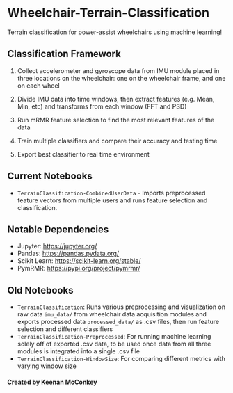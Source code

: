 # Wheelchair-Terrain-Classification

Terrain classification for power-assist wheelchairs using machine learning!

## Classification Framework

1. Collect accelerometer and gyroscope data from IMU module placed in three locations on the wheelchair: one on the wheelchair frame, and one on each wheel
 
2. Divide IMU data into time windows, then extract features (e.g. Mean, Min, etc) and transforms from each window (FFT and PSD)

3. Run mRMR feature selection to find the most relevant features of the data

4. Train multiple classifiers and compare their accuracy and testing time

5. Export best classifier to real time environment

## Current Notebooks

- `TerrainClassification-CombinedUserData` - Imports preprocessed feature vectors from multiple users and runs feature selection and classification.

## Notable Dependencies

- Jupyter: <https://jupyter.org/>
- Pandas: <https://pandas.pydata.org/>
- Scikit Learn: <https://scikit-learn.org/stable/>
- PymRMR: <https://pypi.org/project/pymrmr/>

## Old Notebooks

- `TerrainClassification`: Runs various preprocessing and visualization on raw data `imu_data/` from wheelchair data acquisition modules and exports processed data `processed_data/` as .csv files, then run feature selection and different classifiers
- `TerrainClassification-Preprocessed`: For running machine learning solely off of exported .csv data, to be used once data from all three modules is integrated into a single .csv file
- `TerrainClassification-WindowSize`: For comparing different metrics with varying window size

#### Created by Keenan McConkey
